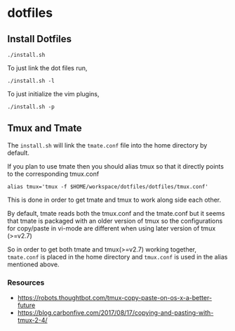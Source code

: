 # dotfiles

## Install Dotfiles

```
./install.sh
```

To just link the dot files run,

```
./install.sh -l
```

To just initialize the vim plugins,

```
./install.sh -p
```

## Tmux and Tmate
The `install.sh` will link the `tmate.conf` file into the home directory by
default.


If you plan to use tmate then you should alias tmux so that it directly points
to the corresponding tmux.conf
```
alias tmux='tmux -f $HOME/workspace/dotfiles/dotfiles/tmux.conf'
```
This is done in order to get tmate and tmux to work along side each
other.

By default, tmate reads both the tmux.conf and the tmate.conf but it seems
that tmate is packaged with an older version of tmux so the
configurations for copy/paste in vi-mode are different when using later
version of tmux (>=v2.7)

So in order to get both tmate and tmux(>=v2.7) working together, `tmate.conf`
is placed in the home directory and `tmux.conf` is used in the alias mentioned
above.

### Resources
- https://robots.thoughtbot.com/tmux-copy-paste-on-os-x-a-better-future
- https://blog.carbonfive.com/2017/08/17/copying-and-pasting-with-tmux-2-4/
